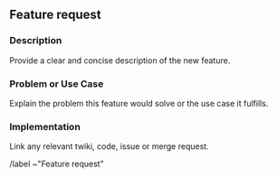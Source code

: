 ## Feature request

### Description

Provide a clear and concise description of the new feature.

### Problem or Use Case

Explain the problem this feature would solve or the use case it fulfills.

### Implementation

Link any relevant twiki, code, issue or merge request.

/label ~"Feature request"
